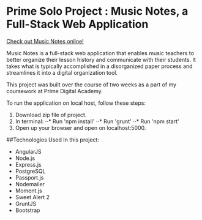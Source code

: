# Prime Solo Project : Music Notes, a Full-Stack Web Application

[Check out Music Notes online!](https://musicnotesapp.herokuapp.com/)

Music Notes is a full-stack web application that enables music teachers to better organize their lesson history and communicate with their students. It takes what is typically accomplished in a disorganized paper process and streamlines it into a digital organization tool.

This project was built over the course of two weeks as a part of my coursework at Prime Digital Academy.

To run the application on local host, follow these steps:

1. Download zip file of project.
2. In terminal:
⋅⋅* Run 'npm install'
⋅⋅* Run 'grunt'
⋅⋅* Run 'npm start'
3. Open up your browser and open on localhost:5000.

##Technologies Used In this project:
- AngularJS
- Node.js
- Express.js
- PostgreSQL
- Passport.js
- Nodemailer
- Moment.js
- Sweet Alert 2
- GruntJS
- Bootstrap
